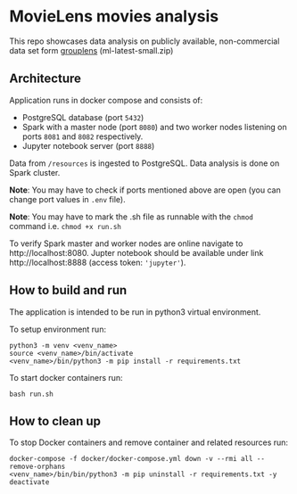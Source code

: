 # MovieLens movies analysis

This repo showcases data analysis on publicly available, non-commercial data set form [grouplens](https://grouplens.org/datasets/movielens/latest/) (ml-latest-small.zip)

## Architecture

Application runs in docker compose and consists of:
- PostgreSQL database (port `5432`)
- Spark with a master node (port `8080`) and two worker nodes listening on ports `8081` and `8082` respectively.
- Jupyter notebook server (port `8888`)

Data from `/resources` is ingested to PostgreSQL. Data analysis is done on Spark cluster.

__Note__: You may have to check if ports mentioned above are open (you can change port values in `.env` file).

__Note__: You may have to mark the .sh file as runnable with the `chmod` command i.e. `chmod +x run.sh`

To verify Spark master and worker nodes are online navigate to http://localhost:8080. Jupter notebook should be available under link http://localhost:8888 (access token: `'jupyter'`).

## How to build and run

The application is intended to be run in python3 virtual environment.

To setup environment run:

```
python3 -m venv <venv_name>
source <venv_name>/bin/activate
<venv_name>/bin/python3 -m pip install -r requirements.txt
```
To start docker containers run:

```
bash run.sh
```

## How to clean up

To stop Docker containers and remove container and related resources run:

```
docker-compose -f docker/docker-compose.yml down -v --rmi all --remove-orphans
<venv_name>/bin/bin/python3 -m pip uninstall -r requirements.txt -y
deactivate
```
